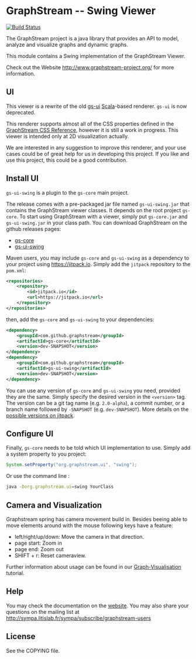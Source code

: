 # GraphStream -- Swing Viewer

[![Build Status](https://travis-ci.org/graphstream/gs-ui-swing.svg?branch=master)](https://travis-ci.org/graphstream/gs-ui-swing)

The GraphStream project is a java library that provides an API to model, analyze and visualize graphs and dynamic graphs.

This module contains a Swing implementation of the GraphStream Viewer.

Check out the Website <http://www.graphstream-project.org/> for more information.

## UI

This viewer is a rewrite of the old [gs-ui](https://github.com/graphstream/gs-ui) [Scala](http://www.scala-lang.org/)-based renderer. `gs-ui` is now deprecated.

This renderer supports almost all of the CSS properties defined in the [GraphStream CSS Reference](http://graphstream-project.org/doc/Advanced-Concepts/GraphStream-CSS-Reference/), however it is still a work in progress. This viewer is intended only at 2D visualization actually.

We are interested in any suggestion to improve this renderer, and your use cases could be of great help for us in developing this project. If you like and use this project, this could be a good contribution.

## Install UI

`gs-ui-swing` is a plugin to the  `gs-core` main project. 

The release comes with a pre-packaged jar file named `gs-ui-swing.jar` that contains the GraphStream viewer classes. It depends on the root project `gs-core`. To start using GraphStream with a viewer, simply put `gs-core.jar` and `gs-ui-swing.jar` in your class path. You can download GraphStream on the github releases pages:

- [gs-core](https://github.com/graphstream/gs-core/releases)
- [gs-ui-swing](https://github.com/graphstream/gs-ui-swing/releases)

Maven users, you may include `gs-core` and `gs-ui-swing` as a dependency to your project using <https://jitpack.io>.
Simply add the `jitpack` repository to the `pom.xml`:

```xml
<repositories>
    <repository>
        <id>jitpack.io</id>
        <url>https://jitpack.io</url>
    </repository>
</repositories>
```

then, add the `gs-core` and `gs-ui-swing` to your dependencies:

```xml
<dependency>
    <groupId>com.github.graphstream</groupId>
    <artifactId>gs-core</artifactId>
    <version>dev-SNAPSHOT</version>
</dependency>
<dependency>
    <groupId>com.github.graphstream</groupId>
    <artifactId>gs-ui-swing</artifactId>
    <version>dev-SNAPSHOT</version>
</dependency>
```

You can use any version of `gs-core` and `gs-ui-swing` you need, provided they are the same. Simply specify the desired version in the `<version>` tag. The version can be a git tag name (e.g. `2.0-alpha`), a commit number, or a branch name followed by `-SNAPSHOT` (e.g. `dev-SNAPSHOT`). More details on the [possible versions on jitpack](https://jitpack.io/#graphstream/gs-core).

## Configure UI

Finally, `gs-core` needs to be told which UI implementation to use. Simply add a system property to you project: 

```java
System.setProperty("org.graphstream.ui", "swing");
```

Or use the command line :

```bash
java -Dorg.graphstream.ui=swing YourClass
```

## Camera and Visualization
Graphstream spring has camera movement build in. 
Besides beeing able to move elements around with the mouse following keys have a feature:
* left/right/up/down: Move the camera in that direction.
* page start: Zoom in
* page end: Zoom out
* SHIFT + r: Reset cameraview.

Further information about usage can be found in our [Graph-Visualisation](http://graphstream-project.org/doc/Tutorials/Graph-Visualisation/) tutorial.
## Help

You may check the documentation on the [website](http://graphstream-project.org). You may also share your questions on the mailing list at http://sympa.litislab.fr/sympa/subscribe/graphstream-users

## License

See the COPYING file.

